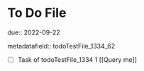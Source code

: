 # To Do File

due:: 2022-09-22

metadatafield:: todoTestFile_1334_62

- [ ] Task of todoTestFile_1334 1 [[Query me]]
